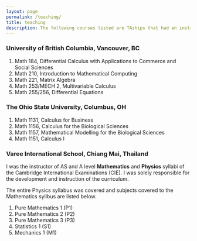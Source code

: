 ```yaml
---
layout: page
permalink: /teaching/
title: teaching
description: The following courses listed are TAships that had an instructional component to them such as leading a tutorial, workshop or recitation. 
---
```


### University of British Columbia, Vancouver, BC

1. Math 184, Differential Calculus with Applications to Commerce and Social Sciences 
2. Math 210, Introduction to Mathematical Computing 
3. Math 221, Matrix Algebra 
4. Math 253/MECH 2, Multivariable Calculus
5. Math 255/256, Differential Equations

### The Ohio State University, Columbus, OH

1. Math 1131, Calculus for Business
2. Math 1156, Calculus for the Biological Sciences
3. Math 1157, Mathematical Modelling for the Biological Sciences
4. Math 1151, Calculus I

### Varee International School, Chiang Mai, Thailand

I was the instructor of AS and A level **Mathematics** and **Physics** syllabi of the Cambridge International Examinations (CIE). I was solely responsible for the development and instruction of the curriculum. 

The entire Physics syllabus was covered and subjects covered to the Mathematics syllbus are listed below.

1. Pure Mathematics 1 (P1)
2. Pure Mathematics 2 (P2)
3. Pure Mathematics 3 (P3)
4. Statistics 1 (S1)
5. Mechanics 1 (M1)


